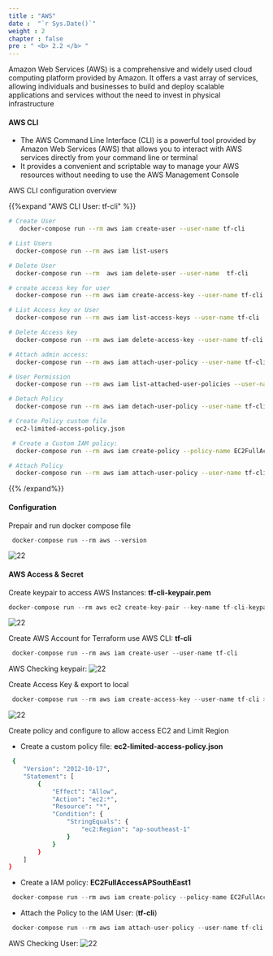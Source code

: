 ```yaml
---
title : "AWS"
date :  "`r Sys.Date()`" 
weight : 2
chapter : false
pre : " <b> 2.2 </b> "
---
```


Amazon Web Services (AWS) is a comprehensive and widely used cloud computing platform provided by Amazon. It offers a vast array of services, allowing individuals and businesses to build and deploy scalable applications and services without the need to invest in physical infrastructure

#### AWS CLI 
-   The AWS Command Line Interface (CLI) is a powerful tool provided by Amazon Web Services (AWS) that allows you to interact with AWS services directly from your command line or terminal
-   It provides a convenient and scriptable way to manage your AWS resources without needing to use the AWS Management Console

AWS CLI configuration overview

 {{%expand "AWS CLI User: tf-cli" %}}
```sh
# Create User
   docker-compose run --rm aws iam create-user --user-name tf-cli

# List Users
  docker-compose run --rm aws iam list-users

# Delete User
  docker-compose run --rm  aws iam delete-user --user-name  tf-cli

# create access key for user
  docker-compose run --rm aws iam create-access-key --user-name tf-cli > tf_cli-access_key.json

# List Access key or User
  docker-compose run --rm aws iam list-access-keys --user-name tf-cli  

# Delete Access key
  docker-compose run --rm aws iam delete-access-key --user-name tf-cli --access-key-id AKIAZI2LEZRR5T3WDM5U

# Attach admin access:
  docker-compose run --rm aws iam attach-user-policy --user-name tf-cli --policy-arn arn:aws:iam::aws:policy/AdministratorAccess

# User Permission
  docker-compose run --rm aws iam list-attached-user-policies --user-name tf-cli

# Detach Policy
  docker-compose run --rm aws iam detach-user-policy --user-name tf-cli --policy-arn arn:aws:iam::aws:policy/AdministratorAccess

# Create Policy custom file
  ec2-limited-access-policy.json

 # Create a Custom IAM policy:
  docker-compose run --rm aws iam create-policy --policy-name EC2FullAccessAPSouthEast1 --policy-document file://ec2-limited-access-policy.json

# Attach Policy
  docker-compose run --rm aws iam attach-user-policy --user-name tf-cli --policy-arn arn:aws:iam::637423373411:policy/EC2FullAccessAPSouthEast1

```
{{% /expand%}}

#### Configuration
Prepair and run docker compose file
```js
 docker-compose run --rm aws --version 
```
![22](/aws-ws/images/2-prepair/2.2-aws/1.png?featherlight=false&width=90pc)

#### AWS Access & Secret
Create keypair to access AWS Instances: **tf-cli-keypair.pem**
```js
docker-compose run --rm aws ec2 create-key-pair --key-name tf-cli-keypair --query 'KeyMaterial' --output text > tf-cli-keypair.pem
```
![22](/aws-ws/images/2-prepair/2.2-aws/5.png)

Create AWS Account for Terraform use AWS CLI: **tf-cli**
```js
 docker-compose run --rm aws iam create-user --user-name tf-cli
```
AWS Checking keypair:
![22](/aws-ws/images/2-prepair/2.2-aws/2.png)

Create Access Key & export to local
```js
 docker-compose run --rm aws iam create-access-key --user-name tf-cli > tf_cli-access_key.json
```
![22](/aws-ws/images/2-prepair/2.2-aws/3.png)

Create policy and configure to allow access EC2 and Limit Region 
  - Create a custom policy file: **ec2-limited-access-policy.json**
            
```sh 
 {
    "Version": "2012-10-17",
    "Statement": [
        {
            "Effect": "Allow",
            "Action": "ec2:*",
            "Resource": "*",
            "Condition": {
                "StringEquals": {
                    "ec2:Region": "ap-southeast-1"
                }
            }
        }
    ]
}
```
 - Create a IAM policy: **EC2FullAccessAPSouthEast1**

```js
 docker-compose run --rm aws iam create-policy --policy-name EC2FullAccessAPSouthEast1 --policy-document file://ec2-limited-access-policy.json
```
 - Attach the Policy to the IAM User: (**tf-cli**)

```js
 docker-compose run --rm aws iam attach-user-policy --user-name tf-cli --policy-arn arn:aws:iam::637423373411:policy/EC2FullAccessAPSouthEast1
```

AWS Checking User:
![22](/aws-ws/images/2-prepair/2.2-aws/4.png?featherlight=false&width=90pc)